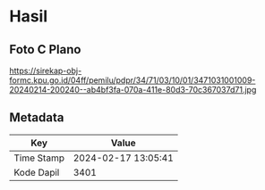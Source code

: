 # Hasil

## Foto C Plano

https://sirekap-obj-formc.kpu.go.id/04ff/pemilu/pdpr/34/71/03/10/01/3471031001009-20240214-200240--ab4bf3fa-070a-411e-80d3-70c367037d71.jpg


## Metadata

| Key        | Value               |
| ---------- | ------------------- |
| Time Stamp | 2024-02-17 13:05:41 |
| Kode Dapil | 3401                |



